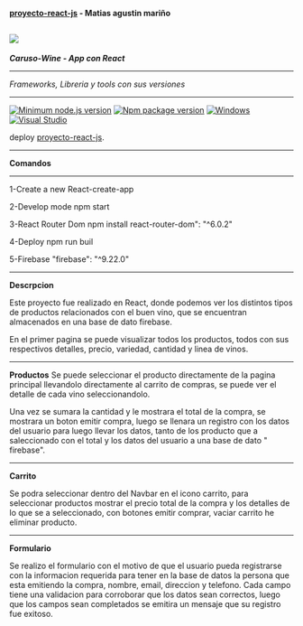 **[proyecto-react-js](http://localhost:3000) - Matias agustin mariño**

## ![](https://tangol.com/blog/Fotos/Notas/las-mas-destacadas-bodegas-en-el-valle-de-uco_162_202102111802480.PNG)

**_Caruso-Wine - App con React_**

---

_Frameworks, Libreria y tools con sus versiones_

---

[![Minimum node.js version](https://badgen.net/npm/node/express)](https://npmjs.com/package/express)
[![Npm package version](https://badgen.net/npm/v/express)](https://npmjs.com/package/express)
[![Windows](https://svgshare.com/i/ZhY.svg)](https://svgshare.com/i/ZhY.svg)
[![Visual Studio](https://badgen.net/badge/icon/visualstudio?icon=visualstudio&label)](https://visualstudio.microsoft.com)

deploy [proyecto-react-js](http://localhost:3000).

---

**Comandos**

---

1-Create a new React-create-app

2-Develop mode npm start

3-React Router Dom npm install react-router-dom": "^6.0.2"

4-Deploy npm run buil

5-Firebase "firebase": "^9.22.0"

---

**Descrpcion**

Este proyecto fue realizado en React, donde podemos ver los distintos tipos de productos relacionados con el buen vino, que se encuentran almacenados en una base de dato firebase.

En el primer pagina se puede visualizar todos los productos, todos con sus respectivos detalles, precio, variedad, cantidad y linea de vinos.

---

**Productos**
Se puede seleccionar el producto directamente de la pagina principal llevandolo directamente al carrito de compras, se puede ver el detalle de cada vino seleccionandolo.

Una vez se sumara la cantidad y le mostrara el total de la compra, se mostrara un boton emitir compra, luego se llenara un registro con los datos del usuario para luego llevar los datos, tanto de los producto que a saleccionado con el total y los datos del usuario a una base de dato " firebase".

---

**Carrito**

Se podra seleccionar dentro del Navbar en el icono carrito, para seleccionar productos mostrar el precio total de la compra y los detalles de lo que se a seleccionado, con botones emitir comprar, vaciar carrito he eliminar producto.

---

**Formulario**

Se realizo el formulario con el motivo de que el usuario pueda registrarse con la informacion requerida para tener en la base de datos la persona que esta emitiendo la compra,
nombre, email, direccion y telefono.
Cada campo tiene una validacion para corroborar que los datos sean correctos, luego que los campos sean completados se emitira un mensaje que su registro fue exitoso.
